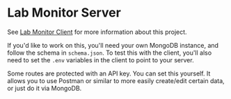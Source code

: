 # Lab Monitor Server

See [Lab Monitor Client](https://github.aidandagnall.com/lab-monitor-client) for more information about this project.

If you'd like to work on this, you'll need your own MongoDB instance, and follow the schema in `schema.json`. To test
this with the client, you'll also need to set the `.env` variables in the client to point to your server.

Some routes are protected with an API key. You can set this yourself. It allows you to use Postman or similar to more
easily create/edit certain data, or just do it via MongoDB.
